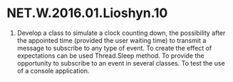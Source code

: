# NET.W.2016.01.Lioshyn.10

1. Develop a class to simulate a clock counting down, the possibility after the appointed time (provided the user waiting time) to transmit a message to subscribe to any type of event. To create the effect of expectations can be used Thread.Sleep method. To provide the opportunity to subscribe to an event in several classes. To test the use of a console application.
